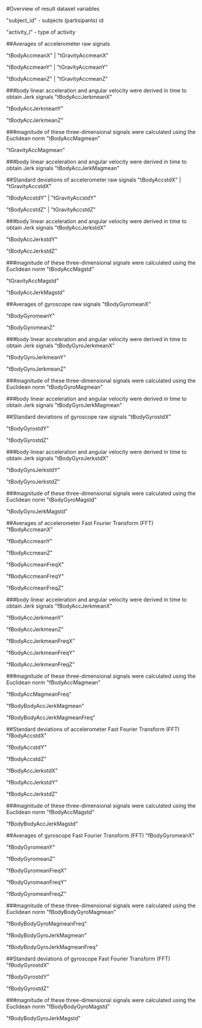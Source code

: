 #Overview of result dataset variables

"subject_id" - subjects (partisipants) id

"activity_l" - type of activity

##Averages of accelerometer raw signals

"tBodyAccmeanX" | "tGravityAccmeanX"

"tBodyAccmeanY" | "tGravityAccmeanY"

"tBodyAccmeanZ" | "tGravityAccmeanZ"

###body linear acceleration and angular velocity were derived in time to obtain Jerk signals
"tBodyAccJerkmeanX"

"tBodyAccJerkmeanY"

"tBodyAccJerkmeanZ"

###magnitude of these three-dimensional signals were calculated using the Euclidean norm
"tBodyAccMagmean" 


"tGravityAccMagmean"

###body linear acceleration and angular velocity were derived in time to obtain Jerk signals
"tBodyAccJerkMagmean" 




##Standard deviations of accelerometer raw signals
"tBodyAccstdX" | "tGravityAccstdX" 

"tBodyAccstdY" | "tGravityAccstdY" 

"tBodyAccstdZ" | "tGravityAccstdZ" 


###body linear acceleration and angular velocity were derived in time to obtain Jerk signals
"tBodyAccJerkstdX" 

"tBodyAccJerkstdY" 

"tBodyAccJerkstdZ" 

###magnitude of these three-dimensional signals were calculated using the Euclidean norm
"tBodyAccMagstd" 


"tGravityAccMagstd" 


"tBodyAccJerkMagstd" 






##Averages of gyroscope raw signals
"tBodyGyromeanX" 

"tBodyGyromeanY" 

"tBodyGyromeanZ" 


###body linear acceleration and angular velocity were derived in time to obtain Jerk signals
"tBodyGyroJerkmeanX" 

"tBodyGyroJerkmeanY" 

"tBodyGyroJerkmeanZ" 

###magnitude of these three-dimensional signals were calculated using the Euclidean norm
"tBodyGyroMagmean"

###body linear acceleration and angular velocity were derived in time to obtain Jerk signals
"tBodyGyroJerkMagmean"


 

##Standard deviations of gyroscope raw signals
"tBodyGyrostdX" 

"tBodyGyrostdY" 

"tBodyGyrostdZ" 

###body linear acceleration and angular velocity were derived in time to obtain Jerk signals
"tBodyGyroJerkstdX" 

"tBodyGyroJerkstdY" 

"tBodyGyroJerkstdZ" 

###magnitude of these three-dimensional signals were calculated using the Euclidean norm
"tBodyGyroMagstd" 


"tBodyGyroJerkMagstd" 




##Averages of accelerometer Fast Fourier Transform (FFT)
"fBodyAccmeanX" 

"fBodyAccmeanY" 

"fBodyAccmeanZ" 



"fBodyAccmeanFreqX" 

"fBodyAccmeanFreqY" 

"fBodyAccmeanFreqZ" 


###body linear acceleration and angular velocity were derived in time to obtain Jerk signals
"fBodyAccJerkmeanX" 

"fBodyAccJerkmeanY" 

"fBodyAccJerkmeanZ" 


"fBodyAccJerkmeanFreqX" 

"fBodyAccJerkmeanFreqY" 

"fBodyAccJerkmeanFreqZ" 

###magnitude of these three-dimensional signals were calculated using the Euclidean norm
"fBodyAccMagmean" 


"fBodyAccMagmeanFreq" 


"fBodyBodyAccJerkMagmean" 


"fBodyBodyAccJerkMagmeanFreq" 


##Standard deviations of accelerometer Fast Fourier Transform (FFT)
"fBodyAccstdX" 

"fBodyAccstdY" 

"fBodyAccstdZ" 


"fBodyAccJerkstdX" 

"fBodyAccJerkstdY" 

"fBodyAccJerkstdZ" 

###magnitude of these three-dimensional signals were calculated using the Euclidean norm
"fBodyAccMagstd" 


"fBodyBodyAccJerkMagstd" 


##Averages of gyroscope Fast Fourier Transform (FFT)
"fBodyGyromeanX" 

"fBodyGyromeanY" 

"fBodyGyromeanZ" 


"fBodyGyromeanFreqX" 

"fBodyGyromeanFreqY" 

"fBodyGyromeanFreqZ" 

###magnitude of these three-dimensional signals were calculated using the Euclidean norm
"fBodyBodyGyroMagmean" 

"fBodyBodyGyroMagmeanFreq" 

"fBodyBodyGyroJerkMagmean" 

"fBodyBodyGyroJerkMagmeanFreq"


##Standard deviations of gyroscope Fast Fourier Transform (FFT)
"fBodyGyrostdX" 

"fBodyGyrostdY" 

"fBodyGyrostdZ" 


###magnitude of these three-dimensional signals were calculated using the Euclidean norm
"fBodyBodyGyroMagstd" 



"fBodyBodyGyroJerkMagstd" 
